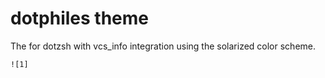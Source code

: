 dotphiles theme
===============

The for dotzsh with vcs_info integration using the solarized color
scheme.

    ![1]

[1]: https://raw.github.com/dotphiles/dotzsh/master/themes/dotphiles/screenshots/dotphiles.png

